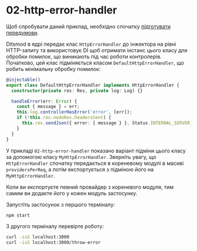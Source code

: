 # 02-http-error-handler

Щоб спробувати даний приклад, необхідно спочатку [підготувати передумови](./prerequisite).

Ditsmod в ядрі передає клас `HttpErrorHandler` до інжектора на рівні HTTP-запиту та використовує DI щоб отримати інстанс цього класу для обробки помилок, що виникають під час роботи контролерів. Початково, цей клас підміняється класом `DefaultHttpErrorHandler`, що робить мінімальну обробку помилок:

```ts
@injectable()
export class DefaultHttpErrorHandler implements HttpErrorHandler {
  constructor(private res: Res, private log: Log) {}

  handleError(err: Error) {
    const { message } = err;
    this.log.controllerHasError('error', [err]);
    if (!this.res.nodeRes.headersSent) {
      this.res.sendJson({ error: { message } }, Status.INTERNAL_SERVER_ERROR);
    }
  }
}
```

У прикладі `02-http-error-handler` показано варіант підміни цього класу за допомогою класу `MyHttpErrorHandler`. Зверніть увагу, що `HttpErrorHandler` спочатку передається в кореневому модулі в масиві `providersPerReq`, а потім експортується з підміною його на `MyHttpErrorHandler`.

Коли ви експортуєте певний провайдер з кореневого модуля, тим самим ви додаєте його у кожен модуль застосунку.

Запустіть застосунок з першого терміналу:

```bash
npm start
```

З другого терміналу перевірте роботу:

```bash
curl -isS localhost:3000
curl -isS localhost:3000/throw-error
```
